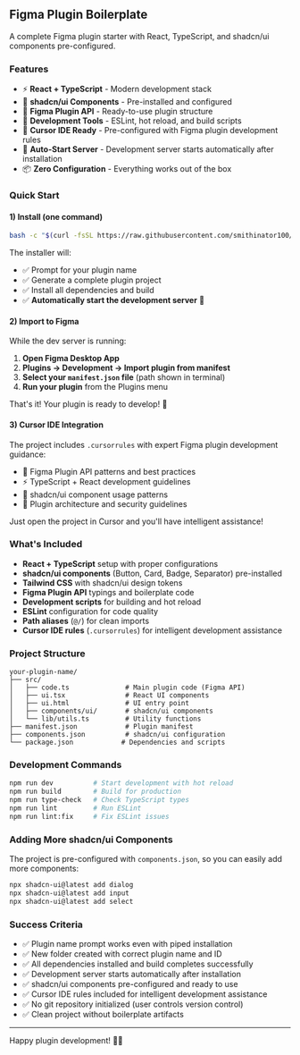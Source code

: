 ## Figma Plugin Boilerplate

A complete Figma plugin starter with React, TypeScript, and shadcn/ui components pre-configured.

### Features
- ⚡ **React + TypeScript** - Modern development stack
- 🎨 **shadcn/ui Components** - Pre-installed and configured
- 🎯 **Figma Plugin API** - Ready-to-use plugin structure
- 🔧 **Development Tools** - ESLint, hot reload, and build scripts
- 🤖 **Cursor IDE Ready** - Pre-configured with Figma plugin development rules
- 🚀 **Auto-Start Server** - Development server starts automatically after installation
- 📦 **Zero Configuration** - Everything works out of the box

### Quick Start

#### 1) Install (one command)
```bash
bash -c "$(curl -fsSL https://raw.githubusercontent.com/smithinator100/figma-plugin-boilerplate/main/install.sh)"
```

The installer will:
- ✅ Prompt for your plugin name
- ✅ Generate a complete plugin project
- ✅ Install all dependencies and build
- ✅ **Automatically start the development server** 🚀

#### 2) Import to Figma
While the dev server is running:
1. **Open Figma Desktop App**
2. **Plugins → Development → Import plugin from manifest**
3. **Select your `manifest.json` file** (path shown in terminal)
4. **Run your plugin** from the Plugins menu

That's it! Your plugin is ready to develop! 🎉

#### 3) Cursor IDE Integration
The project includes `.cursorrules` with expert Figma plugin development guidance:
- 🎯 Figma Plugin API patterns and best practices
- ⚡ TypeScript + React development guidelines  
- 🎨 shadcn/ui component usage patterns
- 🔧 Plugin architecture and security guidelines

Just open the project in Cursor and you'll have intelligent assistance!

### What's Included
- **React + TypeScript** setup with proper configurations
- **shadcn/ui components** (Button, Card, Badge, Separator) pre-installed
- **Tailwind CSS** with shadcn/ui design tokens
- **Figma Plugin API** typings and boilerplate code
- **Development scripts** for building and hot reload
- **ESLint** configuration for code quality
- **Path aliases** (`@/`) for clean imports
- **Cursor IDE rules** (`.cursorrules`) for intelligent development assistance

### Project Structure
```
your-plugin-name/
├── src/
│   ├── code.ts              # Main plugin code (Figma API)
│   ├── ui.tsx               # React UI components
│   ├── ui.html              # UI entry point
│   ├── components/ui/       # shadcn/ui components
│   └── lib/utils.ts         # Utility functions
├── manifest.json            # Plugin manifest
├── components.json          # shadcn/ui configuration
└── package.json            # Dependencies and scripts
```

### Development Commands
```bash
npm run dev          # Start development with hot reload
npm run build        # Build for production
npm run type-check   # Check TypeScript types
npm run lint         # Run ESLint
npm run lint:fix     # Fix ESLint issues
```

### Adding More shadcn/ui Components
The project is pre-configured with `components.json`, so you can easily add more components:
```bash
npx shadcn-ui@latest add dialog
npx shadcn-ui@latest add input
npx shadcn-ui@latest add select
```

### Success Criteria
- ✅ Plugin name prompt works even with piped installation
- ✅ New folder created with correct plugin name and ID
- ✅ All dependencies installed and build completes successfully
- ✅ Development server starts automatically after installation
- ✅ shadcn/ui components pre-configured and ready to use
- ✅ Cursor IDE rules included for intelligent development assistance
- ✅ No git repository initialized (user controls version control)
- ✅ Clean project without boilerplate artifacts

---

Happy plugin development! 🎨✨
